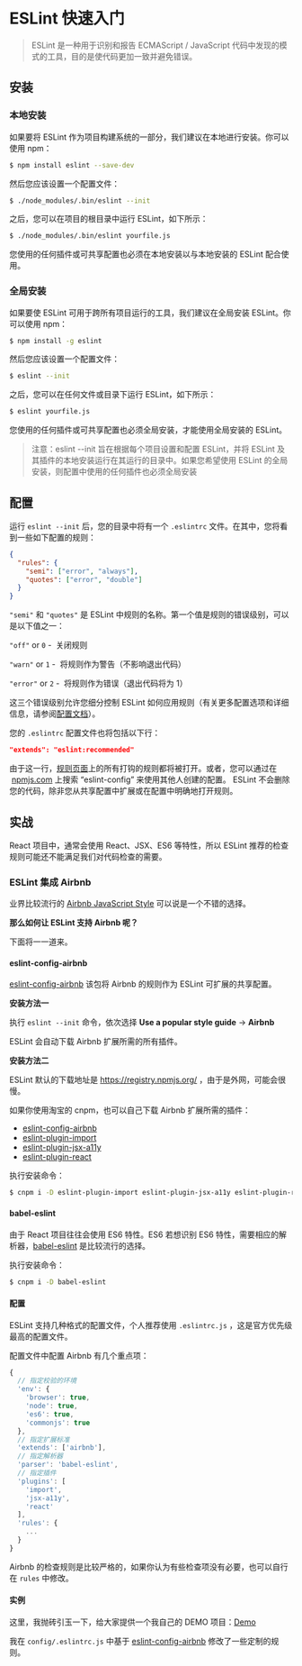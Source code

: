 # ESLint 快速入门

> ESLint 是一种用于识别和报告 ECMAScript / JavaScript 代码中发现的模式的工具，目的是使代码更加一致并避免错误。

## 安装

### 本地安装

如果要将 ESLint 作为项目构建系统的一部分，我们建议在本地进行安装。你可以使用 npm：

```sh
$ npm install eslint --save-dev
```

然后您应该设置一个配置文件：

```sh
$ ./node_modules/.bin/eslint --init
```

之后，您可以在项目的根目录中运行 ESLint，如下所示：

```sh
$ ./node_modules/.bin/eslint yourfile.js
```

您使用的任何插件或可共享配置也必须在本地安装以与本地安装的 ESLint 配合使用。

### 全局安装

如果要使 ESLint 可用于跨所有项目运行的工具，我们建议在全局安装 ESLint。你可以使用 npm：

```sh
$ npm install -g eslint
```

然后您应该设置一个配置文件：

```sh
$ eslint --init
```

之后，您可以在任何文件或目录下运行 ESLint，如下所示：

```sh
$ eslint yourfile.js
```

您使用的任何插件或可共享配置也必须全局安装，才能使用全局安装的 ESLint。

> 注意：eslint --init 旨在根据每个项目设置和配置 ESLint，并将 ESLint 及其插件的本地安装运行在其运行的目录中。如果您希望使用 ESLint 的全局安装，则配置中使用的任何插件也必须全局安装

## 配置

运行 `eslint --init` 后，您的目录中将有一个 `.eslintrc` 文件。在其中，您将看到一些如下配置的规则：

```json
{
  "rules": {
    "semi": ["error", "always"],
    "quotes": ["error", "double"]
  }
}
```

`"semi"` 和 `"quotes"` 是 ESLint 中规则的名称。第一个值是规则的错误级别，可以是以下值之一：

`"off"` or `0` -  关闭规则

`"warn"` or `1` -  将规则作为警告（不影响退出代码）

`"error"` or `2` -  将规则作为错误（退出代码将为 1）

这三个错误级别允许您细分控制 ESLint 如何应用规则（有关更多配置选项和详细信息，请参阅[配置文档](https://eslint.org/docs/user-guide/configuring)）。

您的 `.eslintrc` 配置文件也将包括以下行：

```json
"extends": "eslint:recommended"
```

由于这一行，[规则页面](https://eslint.org/docs/rules/)上的所有打钩的规则都将被打开。或者，您可以通过在  [npmjs.com](https://www.npmjs.com/search?q=eslint-config) 上搜索 “eslint-config” 来使用其他人创建的配置。 ESLint 不会删除您的代码，除非您从共享配置中扩展或在配置中明确地打开规则。

## 实战

React 项目中，通常会使用 React、JSX、ES6 等特性，所以 ESLint 推荐的检查规则可能还不能满足我们对代码检查的需要。

### ESLint 集成 Airbnb

业界比较流行的 [Airbnb JavaScript Style](https://github.com/airbnb/javascript) 可以说是一个不错的选择。

**那么如何让 ESLint 支持 Airbnb 呢？**

下面将一一道来。

#### eslint-config-airbnb

[eslint-config-airbnb](https://www.npmjs.com/package/eslint-config-airbnb) 该包将 Airbnb 的规则作为 ESLint 可扩展的共享配置。

**安装方法一**

执行 `eslint --init` 命令，依次选择 **Use a popular style guide** -> **Airbnb**

ESLint 会自动下载 Airbnb 扩展所需的所有插件。

**安装方法二**

ESLint 默认的下载地址是 https://registry.npmjs.org/ ，由于是外网，可能会很慢。

如果你使用淘宝的 cnpm，也可以自己下载 Airbnb 扩展所需的插件：

- [eslint-config-airbnb](https://www.npmjs.com/package/eslint-config-airbnb)
- [eslint-plugin-import](https://github.com/benmosher/eslint-plugin-import)
- [eslint-plugin-jsx-a11y](https://github.com/evcohen/eslint-plugin-jsx-a11y)
- [eslint-plugin-react](https://github.com/yannickcr/eslint-plugin-react)

执行安装命令：

```sh
$ cnpm i -D eslint-plugin-import eslint-plugin-jsx-a11y eslint-plugin-react eslint-config-airbnb
```

#### babel-eslint

由于 React 项目往往会使用 ES6 特性。ES6 若想识别 ES6 特性，需要相应的解析器，[babel-eslint](https://github.com/babel/babel-eslint) 是比较流行的选择。

执行安装命令：

```sh
$ cnpm i -D babel-eslint
```

#### 配置

ESLint 支持几种格式的配置文件，个人推荐使用 `.eslintrc.js` ，这是官方优先级最高的配置文件。

配置文件中配置 Airbnb 有几个重点项：

```js
{
  // 指定校验的环境
  'env': {
    'browser': true,
    'node': true,
    'es6': true,
    'commonjs': true
  },
  // 指定扩展标准
  'extends': ['airbnb'],
  // 指定解析器
  'parser': 'babel-eslint',
  // 指定插件
  'plugins': [
    'import',
    'jsx-a11y',
    'react'
  ],
  'rules': {
    ...
  }
}
```

Airbnb 的检查规则是比较严格的，如果你认为有些检查项没有必要，也可以自行在 `rules` 中修改。

#### 实例

这里，我抛砖引玉一下，给大家提供一个我自己的 DEMO 项目：[Demo](https://github.com/dunwu/frontend-tutorial/tree/master/codes/chapter04/jigsaw)

我在 `config/.eslintrc.js` 中基于 [eslint-config-airbnb](https://www.npmjs.com/package/eslint-config-airbnb) 修改了一些定制的规则。
